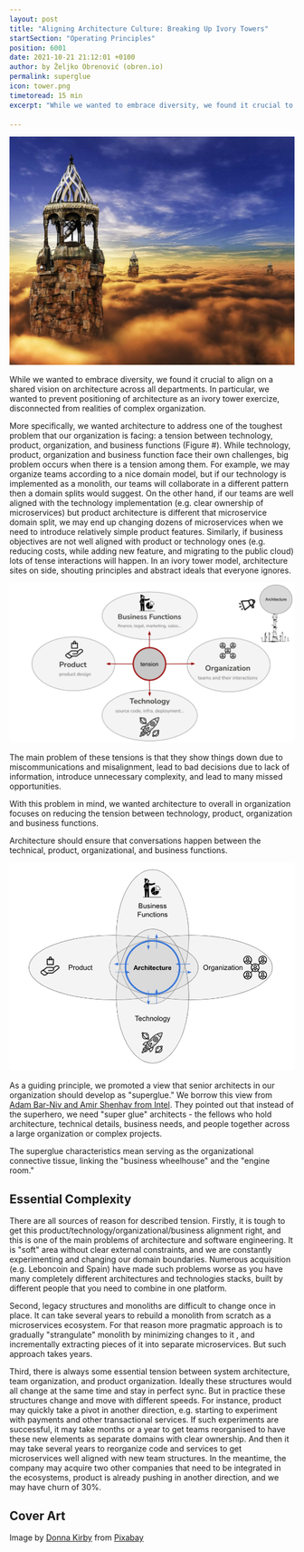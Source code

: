 ```yaml
---
layout: post
title: "Aligning Architecture Culture: Breaking Up Ivory Towers"
startSection: "Operating Principles"
position: 6001
date: 2021-10-21 21:12:01 +0100
author: by Željko Obrenović (obren.io)
permalink: superglue
icon: tower.png
timetoread: 15 min
excerpt: "While we wanted to embrace diversity, we found it crucial to align on a shared vision on architecture across all departments. In particular, we wanted to prevent positioning of architecture as an ivory tower exercize, disconnected from realities of complex organization."

---
```

![](assets/images/arch/fantasy-782001_1920.jpg)



While we wanted to embrace diversity, we found it crucial to align on a shared vision on architecture across all departments. In particular, we wanted to prevent positioning of architecture as an ivory tower exercize, disconnected from realities of complex organization.

More specifically, we wanted architecture to address one of the toughest problem that our organization is facing: a tension between technology, product, organization, and business functions (Figure #). While technology, product, organization and business function face their own challenges, big problem occurs when there is a tension among them. For example, we may organize teams according to a nice domain model, but if our technology is implemented as a monolith, our teams will collaborate in a different pattern then a domain splits would suggest. On the other hand, if our teams are well aligned with the technology implementation (e.g. clear ownership of microservices) but product architecture is different that microservice domain split, we may end up changing dozens of microservices when we need to introduce relatively simple product features. Similarly, if business objectives are not well aligned with product or technology ones (e.g. reducing costs, while adding new feature, and migrating to the public cloud) lots of tense interactions will happen. In an ivory tower model, architecture sites on side, shouting principles and abstract ideals that everyone ignores.     

![](assets/images/tension.png)

The main problem of these tensions is that they show things down due to miscommunications and misalignment, lead to bad decisions  due to lack of information, introduce unnecessary complexity, and lead to many missed opportunities.

With this problem in mind, we wanted architecture to overall in organization focuses on reducing the tension between technology, product, organization and business functions. 

Architecture should ensure that conversations happen between the technical, product, organizational, and business functions.

![](assets/images/tension-architecture.png)

As a guiding principle, we promoted a view that senior architects in our organization should develop as "superglue." We borrow this view from [Adam Bar-Niv and Amir Shenhav from Intel](https://resources.sei.cmu.edu/library/asset-view.cfm?assetID=454541). They pointed out that instead of the superhero, we need "super glue" architects - the fellows who hold architecture, technical details, business needs, and people together across a large organization or complex projects.

The superglue characteristics mean serving as the organizational connective tissue, linking the "business wheelhouse" and the "engine room." 

## Essential Complexity

There are all sources of reason for described tension. Firstly, it is tough to get this product/technology/organizational/business alignment right, and this is one of the main problems of architecture and software engineering. It is "soft" area without clear external constraints, and we are constantly experimenting and changing our domain boundaries. Numerous acquisition (e.g. Leboncoin and Spain) have made such problems worse as you have many completely different architectures and technologies stacks, built by different people that you need to combine in one platform.

Second, legacy structures and monoliths are difficult to change once in place. It can take several years to rebuild a monolith from scratch as a microservices ecosystem. For that reason more pragmatic approach is to gradually "strangulate" monolith by minimizing changes to it , and incrementally extracting pieces of it into separate microservices. But such approach takes years.

Third, there is always some essential tension between system architecture, team organization, and product organization. Ideally these structures would all change at the same time and stay in perfect sync. But in practice these structures change and move with different speeds. For instance, product may quickly take a pivot in another direction, e.g. starting to experiment with payments and other transactional services. If such experiments are successful, it may take months or a year to get teams reorganised to have these new elements as separate domains with clear ownership. And then it may take several years to reorganize code and services to get microservices well aligned with new team structures. In the meantime, the company may acquire two other companies that need to be integrated in the ecosystems, product is already pushing in another direction, and we may have churn of 30%.

## Cover Art

Image by <a href="https://pixabay.com/users/dlee-271284/?utm_source=link-attribution&amp;utm_medium=referral&amp;utm_campaign=image&amp;utm_content=782001">Donna Kirby</a> from <a href="https://pixabay.com/?utm_source=link-attribution&amp;utm_medium=referral&amp;utm_campaign=image&amp;utm_content=782001">Pixabay</a>
